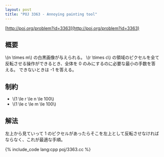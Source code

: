 ```yaml
---
layout: post
title: "POJ 3363 - Annoying painting tool"
---
```

[http://poj.org/problem?id=3363](http://poj.org/problem?id=3363)

## 概要
\\(n \\times m\\) の白黒画像が与えられる。
\\(r \\times c\\) の領域のピクセルを全て反転させる操作ができるとき、全体を 0 のみにするのに必要な最小の手数を答える。
できないときは -1 を答える。

## 制約
- \\(1 \\le r \\le n \\le 100\\)
- \\(1 \\le c \\le m \\le 100\\)

## 解法
左上から見ていって 1 のピクセルがあったらそこを左上として反転させなければならなく、これが最適な手順。

{% include_code lang:cpp poj/3363.cc %}
